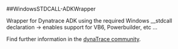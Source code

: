 ##WindowsSTDCALL-ADKWrapper

Wrapper for Dynatrace ADK using the required Windows __stdcall declaration -> enables support for VB6, Powerbuilder, etc ...

Find further information in the [dynaTrace community](https://community.compuwareapm.com/community/display/DL/VisualBasic+6+Instrumentation+Wrapper).

